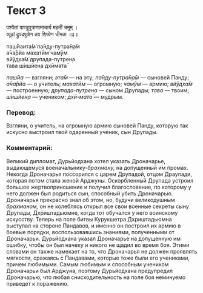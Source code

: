 # Текст 3

पश्यैतां पाण्डुपुत्राणामाचार्य महतीं चमूम् ।  
व्यूढां द्रुपदपुत्रेण तव शिष्येण धीमता ॥३॥

паш́йаита̄м̇ па̄н̣д̣у-путра̄н̣а̄м  
а̄ча̄рйа махатӣм̇ чамӯм  
вйӯд̣ха̄м̇ друпада-путрен̣а  
тава ш́ишйен̣а дхӣмата̄

_паш́йа_ — взгляни; _эта̄м_ — на эту; _па̄н̣д̣у-путра̄н̣а̄м_ — сыновей Панду; _а̄ча̄рйа_ — о учитель; _махатӣм_ — огромную; _чамӯм_ — армию; _вйӯд̣ха̄м_ — построенную; _друпада-путрен̣а_ — сыном Друпады; _тава_ — твоим; _ш́ишйен̣а_ — учеником; _дхӣ-мата̄_ — мудрым.

### Перевод:

Взгляни, о учитель, на огромную армию сыновей Панду, которую так искусно выстроил твой одаренный ученик, сын Друпады.

### Комментарий:

Великий дипломат, Дурьйодхана хотел указать Дроначарье, выдающемуся военачальнику-_брахману,_ на допущенный им промах. Некогда Дроначарья поссорился с царем Друпадой, отцом Драупади, которая потом стала женой Арджуны. Оскорбленный Друпада устроил большое жертвоприношение и получил благословение, по которому у него должен был родиться сын, способный убить Дроначарью. Дроначарья прекрасно знал об этом, но, будучи великодушным _брахманом,_ он не колеблясь открыл все свои военные секреты сыну Друпады, Дхриштадьюмне, когда тот обучался у него воинскому искусству. Теперь на поле битвы Курукшетра Дхриштадьюмна выступал на стороне Пандавов, и именно он построил их армию в боевые порядки, воспользовавшись знаниями, полученными от Дроначарьи. Дурьйодхана указал Дроначарье на допущенную им ошибку, чтобы он был начеку и никого не щадил во время боя. Этими словами он также намекает на то, что Дроначарья не должен проявлять мягкости, сражаясь с Пандавами, которые тоже были его учениками, причем любимыми. Самым любимым и способным учеником Дроначарьи был Арджуна, поэтому Дурьйодхана предупредил Дроначарью, что любая снисходительность на поле боя неминуемо приведет к поражению.